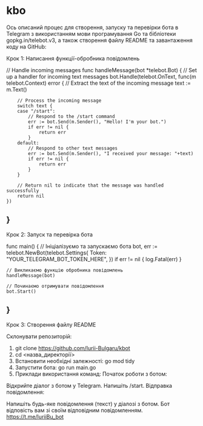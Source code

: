 # kbo
Ось описаний процес для створення, запуску та перевірки бота в Telegram з використанням мови програмування Go та бібліотеки gopkg.in/telebot.v3, а також створення файлу README та завантаження коду на GitHub:

Крок 1: Написання функції-обробника повідомлень

// Handle incoming messages
func handleMessage(bot *telebot.Bot) {
    // Set up a handler for incoming text messages
    bot.Handle(telebot.OnText, func(m telebot.Context) error {
        // Extract the text of the incoming message
        text := m.Text()

        // Process the incoming message
        switch text {
        case "/start":
            // Respond to the /start command
            err := bot.Send(m.Sender(), "Hello! I'm your bot.")
            if err != nil {
                return err
            }
        default:
            // Respond to other text messages
            err := bot.Send(m.Sender(), "I received your message: "+text)
            if err != nil {
                return err
            }
        }

        // Return nil to indicate that the message was handled successfully
        return nil
    })
}
-----------------------------------------------------------------------------
Крок 2: Запуск та перевірка бота

func main() {
    // Ініціалізуємо та запускаємо бота
    bot, err := telebot.NewBot(telebot.Settings{
        Token:  "YOUR_TELEGRAM_BOT_TOKEN_HERE",
    })
    if err != nil {
        log.Fatal(err)
    }

    // Викликаємо функцію обробника повідомлень
    handleMessage(bot)

    // Починаємо отримувати повідомлення
    bot.Start()
}
----------------------------------------------------------------
Крок 3: Створення файлу README

Склонувати репозиторій:
1) git clone https://github.com/Iurii-Bulgaru/kbot
2) cd <назва_директорії>
3) Встановити необхідні залежності: go mod tidy
4) Запустити бота:  go run main.go
5) Приклади використання команд:
           Початок роботи з ботом:

Відкрийте діалог з ботом у Telegram.
Напишіть /start.
Відправка повідомлення:

Напишіть будь-яке повідомлення (текст) у діалозі з ботом.
Бот відповість вам зі своїм відповідним повідомленням.
https://t.me/IuriiBu_bot 







